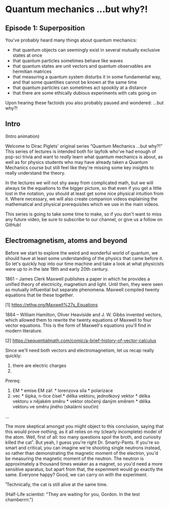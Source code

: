 # Quantum mechanics ...but why?!
## Episode 1: Superposition

You've probably heard many things about quantum mechanics:
  * that quantum objects can seemingly exist in several mutually exclusive states at once
  * that quantum particles sometimes behave like waves
  * that quantum states are unit vectors and quantum observables are hermitian matrices
  * that measuring a quantum system disturbs it in some fundamental way, and that some quantities cannot be known at the same time
  * that quantum particles can sometimes act spookily at a distance
  * that there are some ethically dubious experiments with cats going on

Upon hearing these factoids you also probably paused and wondered: …but why?!

## Intro
(Intro animation)

Welcome to Dirac Piglets' original series “Quantum Mechanics …but why?!” This series of lectures is intended both for layfolk who've had enough of pop-sci trivia and want to *really* learn what quantum mechanics is about, as well as for physics students who may have already taken a Quantum Mechanics course but still feel like they're missing some key insights to really understand the theory.

In the lectures we will not shy away from complicated math, but we will always tie the equations to the bigger picture, so that even if you get a little lost in the notation, you should at least get some nice physical intuition from it. Where necessary, we will also create companion videos explaining the mathematical and physical prerequisites which we use in the main videos.

This series is going to take some time to make, so if you don't want to miss any future video, be sure to subscribe to our channel, or give us a follow on GitHub!

## Electromagnetism, atoms and beyond

Before we start to explore the weird and wonderful world of quantum, we should have at least some understanding of the physics that came before it. So let's quickly hop into our time machine and take a look at what physicists were up to in the late 19th and early 20th century.

1861 – James Clerk Maxwell publishes a paper in which he provides a unified theory of electricity, magnetism and light. Until then, they were seen as mutually influential but separate phenomena. Maxwell compiled twenty equations that tie these together.

[1] https://ethw.org/Maxwell%27s_Equations

1884 – William Hamilton, Oliver Heaviside and J. W. Gibbs invented vectors, which allowed them to rewrite the twenty equations of Maxwell to four vector equations. This is the form of Maxwell's equations you'll find in modern literature.

[2] https://sequentialmath.com/comic/a-brief-history-of-vector-calculus

Since we'll need both vectors and electromagnetism, let us recap really quickly:
  1. there are electric charges
  2. 


Prereq:
  1. EM
    * emise EM zář.
    * lorenzova síla
    * polarizace
  2. vec
    * šipka, n-tice čísel
    * délka vektoru, jednotkový vektor
    * délka vektoru v nějakém směru
    * vektor otočený daným směrem
    * délka vektoru ve směru jiného (skalární součin)


...

The more skeptical amongst you might object to this conclusion, saying that this would prove nothing, as it all relies on my (clearly incomplete) model of the atom. Well, first of all: too many questions spoil the broth, and curiosity killed the cat¹. But yeah, I guess you're right Dr. Smarty-Pants. If you're so smart and critical, you can imagine we're shooting single neutrons instead, so rather than demonstrating the magnetic moment of the electron, you'd be measuring the magnetic moment of the neutron. The neutron is approximately a thousand times weaker as a magnet, so you'd need a more sensitive aparatus, but apart from that, the experiment would go exactly the same. Everyone happy? Good, we can carry on with the experiment.

¹Technically, the cat is still alive at the same time.

(Half-Life scientist: "They are waiting for you, Gordon. In the test chamberrrr.")
